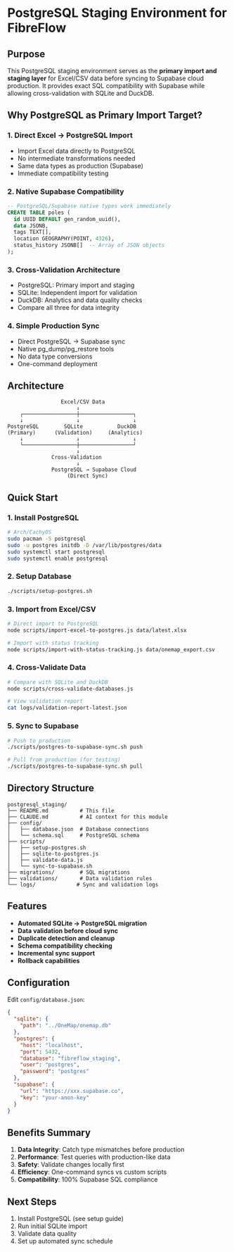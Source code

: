 # PostgreSQL Staging Environment for FibreFlow

## Purpose

This PostgreSQL staging environment serves as the **primary import and staging layer** for Excel/CSV data before syncing to Supabase cloud production. It provides exact SQL compatibility with Supabase while allowing cross-validation with SQLite and DuckDB.

## Why PostgreSQL as Primary Import Target?

### 1. **Direct Excel → PostgreSQL Import**
- Import Excel data directly to PostgreSQL
- No intermediate transformations needed
- Same data types as production (Supabase)
- Immediate compatibility testing

### 2. **Native Supabase Compatibility**
```sql
-- PostgreSQL/Supabase native types work immediately
CREATE TABLE poles (
  id UUID DEFAULT gen_random_uuid(),
  data JSONB,
  tags TEXT[],
  location GEOGRAPHY(POINT, 4326),
  status_history JSONB[]  -- Array of JSON objects
);
```

### 3. **Cross-Validation Architecture**
- PostgreSQL: Primary import and staging
- SQLite: Independent import for validation
- DuckDB: Analytics and data quality checks
- Compare all three for data integrity

### 4. **Simple Production Sync**
- Direct PostgreSQL → Supabase sync
- Native pg_dump/pg_restore tools
- No data type conversions
- One-command deployment

## Architecture

```
                 Excel/CSV Data
                      ↓
    ┌─────────────────┼─────────────────┐
    ↓                 ↓                 ↓
PostgreSQL        SQLite           DuckDB
(Primary)      (Validation)     (Analytics)
    ↓                 ↓                 ↓
    └─────────────────┼─────────────────┘
                      ↓
              Cross-Validation
                      ↓
              PostgreSQL → Supabase Cloud
                   (Direct Sync)
```

## Quick Start

### 1. Install PostgreSQL
```bash
# Arch/CachyOS
sudo pacman -S postgresql
sudo -u postgres initdb -D /var/lib/postgres/data
sudo systemctl start postgresql
sudo systemctl enable postgresql
```

### 2. Setup Database
```bash
./scripts/setup-postgres.sh
```

### 3. Import from Excel/CSV
```bash
# Direct import to PostgreSQL
node scripts/import-excel-to-postgres.js data/latest.xlsx

# Import with status tracking
node scripts/import-with-status-tracking.js data/onemap_export.csv
```

### 4. Cross-Validate Data
```bash
# Compare with SQLite and DuckDB
node scripts/cross-validate-databases.js

# View validation report
cat logs/validation-report-latest.json
```

### 5. Sync to Supabase
```bash
# Push to production
./scripts/postgres-to-supabase-sync.sh push

# Pull from production (for testing)
./scripts/postgres-to-supabase-sync.sh pull
```

## Directory Structure

```
postgresql_staging/
├── README.md          # This file
├── CLAUDE.md          # AI context for this module
├── config/
│   ├── database.json  # Database connections
│   └── schema.sql     # PostgreSQL schema
├── scripts/
│   ├── setup-postgres.sh
│   ├── sqlite-to-postgres.js
│   ├── validate-data.js
│   └── sync-to-supabase.sh
├── migrations/        # SQL migrations
├── validations/       # Data validation rules
└── logs/             # Sync and validation logs
```

## Features

- **Automated SQLite → PostgreSQL migration**
- **Data validation before cloud sync**
- **Duplicate detection and cleanup**
- **Schema compatibility checking**
- **Incremental sync support**
- **Rollback capabilities**

## Configuration

Edit `config/database.json`:
```json
{
  "sqlite": {
    "path": "../OneMap/onemap.db"
  },
  "postgres": {
    "host": "localhost",
    "port": 5432,
    "database": "fibreflow_staging",
    "user": "postgres",
    "password": "postgres"
  },
  "supabase": {
    "url": "https://xxx.supabase.co",
    "key": "your-anon-key"
  }
}
```

## Benefits Summary

1. **Data Integrity**: Catch type mismatches before production
2. **Performance**: Test queries with production-like data
3. **Safety**: Validate changes locally first
4. **Efficiency**: One-command syncs vs custom scripts
5. **Compatibility**: 100% Supabase SQL compliance

## Next Steps

1. Install PostgreSQL (see setup guide)
2. Run initial SQLite import
3. Validate data quality
4. Set up automated sync schedule